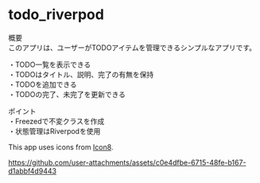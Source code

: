 # todo_riverpod

概要<br>
このアプリは、ユーザーがTODOアイテムを管理できるシンプルなアプリです。

・TODO一覧を表示できる<br>
・TODOはタイトル、説明、完了の有無を保持<br>
・TODOを追加できる<br>
・TODOの完了、未完了を更新できる<br>

ポイント<br>
・Freezedで不変クラスを作成<br>
・状態管理はRiverpodを使用


This app uses icons from [Icon8](https://icons8.com).

https://github.com/user-attachments/assets/c0e4dfbe-6715-48fe-b167-d1abbf4d9443

